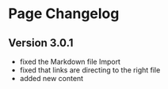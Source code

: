 # Page Changelog

## Version 3.0.1

- fixed the Markdown file Import
- fixed that links are directing to the right file
- added new content
